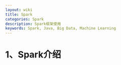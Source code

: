 ```yaml
---
layout: wiki
title: Spark
categories: Spark
description: Spark框架使用
keywords: Spark, Java, Big Data, Machine Learning
---
```


# 1、Spark介绍






